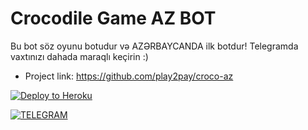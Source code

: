 # Crocodile Game AZ BOT
Bu bot söz oyunu botudur və AZƏRBAYCANDA ilk botdur! Telegramda vaxtınızı dahada maraqlı keçirin :)


- Project link: https://github.com/play2pay/croco-az

[![Deploy to Heroku](https://www.herokucdn.com/deploy/button.svg)](https://heroku.com/deploy?template=https://github.com/Kolge04/crobot)



[![TELEGRAM](https://www.herokucdn.com/deploy/button.svg)](https://heroku.com/deploy?template=https://t.me/sesizKOLGE)

